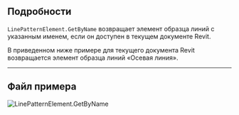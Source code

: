 ## Подробности
`LinePatternElement.GetByName` возвращает элемент образца линий с указанным именем, если он доступен в текущем документе Revit.

В приведенном ниже примере для текущего документа Revit возвращается элемент образца линий «Осевая линия».
___
## Файл примера

![LinePatternElement.GetByName](./Revit.Elements.LinePatternElement.GetByName_img.jpg)
